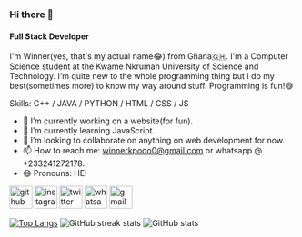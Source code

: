### Hi there 👋

#### Full Stack Developer
I'm Winner(yes, that's my actual name😂) from Ghana🇬🇭. I'm a Computer Science student at the Kwame Nkrumah University of Science and Technology. I'm quite new to the whole programming thing but I do my best(sometimes more) to know my way around stuff. Programming is fun!😅

Skills: C++ / JAVA / PYTHON / HTML / CSS / JS 

- 🔭 I’m currently working on a website(for fun). 
- 🌱 I’m currently learning JavaScript. 
- 👯 I’m looking to collaborate on anything on web development for now.  
- 📫 How to reach me: winnerkpodo0@gmail.com or whatsapp @ +233241272178. 
- 😄 Pronouns: HE! 


[<img src='https://cdn.jsdelivr.net/npm/simple-icons@3.0.1/icons/github.svg' alt='github' height='40'>](https://github.com/github.com/winner14)  [<img src='https://cdn.jsdelivr.net/npm/simple-icons@3.0.1/icons/instagram.svg' alt='instagram' height='40'>](https://www.instagram.com/meet.winner/)  [<img src='https://cdn.jsdelivr.net/npm/simple-icons@3.0.1/icons/twitter.svg' alt='twitter' height='40'>](https://twitter.com/winnerkpodo)  [<img src='https://cdn.jsdelivr.net/npm/simple-icons@3.0.1/icons/whatsapp.svg' alt='whatsapp' height='40'>](https://wa.link/qakv4j)  [<img src='https://cdn.jsdelivr.net/npm/simple-icons@3.0.1/icons/gmail.svg' alt='gmail' height='40'>](winnerkpodo0@gmail.com)  

[![Top Langs](https://github-readme-stats.vercel.app/api/top-langs/?username=winner14)](https://github.com/anuraghazra/github-readme-stats)  ![GitHub streak stats](https://github-readme-streak-stats.herokuapp.com/?user=winner14)
![GitHub stats](https://github-readme-stats.vercel.app/api?username=winner14&show_icons=true)
